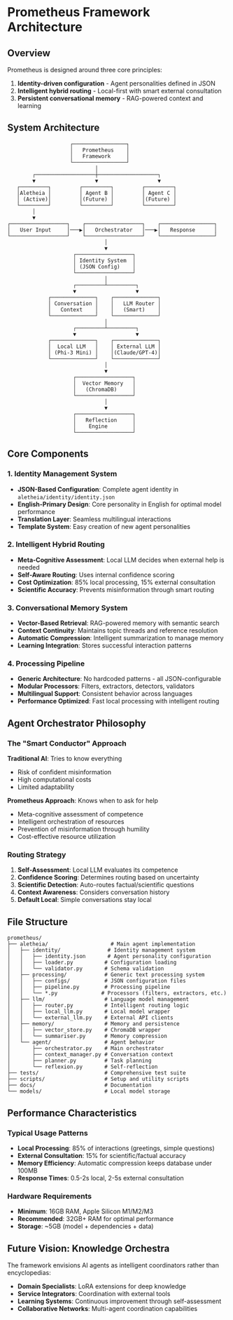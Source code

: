 # Prometheus Framework Architecture

## Overview

Prometheus is designed around three core principles:
1. **Identity-driven configuration** - Agent personalities defined in JSON
2. **Intelligent hybrid routing** - Local-first with smart external consultation
3. **Persistent conversational memory** - RAG-powered context and learning

## System Architecture

```
                    ┌─────────────────┐
                    │   Prometheus    │
                    │   Framework     │
                    └─────────────────┘
                            │
        ┌───────────────────┼───────────────────┐
        ▼                   ▼                   ▼
   ┌─────────┐         ┌─────────┐         ┌─────────┐
   │Aletheia │         │ Agent B │         │ Agent C │
   │ (Active)│         │(Future) │         │(Future) │
   └─────────┘         └─────────┘         └─────────┘
        │
        ▼
┌──────────────────┐    ┌──────────────────┐    ┌─────────────────┐
│   User Input     │───▶│   Orchestrator   │───▶│   Response      │
└──────────────────┘    └──────────────────┘    └─────────────────┘
                               │
                               ▼
                     ┌──────────────────┐
                     │ Identity System  │
                     │ (JSON Config)    │
                     └──────────────────┘
                               │
                     ┌─────────┴─────────┐
                     ▼                   ▼
             ┌──────────────┐    ┌──────────────┐
             │ Conversation │    │   LLM Router │
             │   Context    │    │   (Smart)    │
             └──────────────┘    └──────────────┘
                               │
                     ┌─────────┴─────────┐
                     ▼                   ▼
             ┌──────────────┐    ┌──────────────┐
             │  Local LLM   │    │ External LLM │
             │ (Phi-3 Mini) │    │(Claude/GPT-4)│
             └──────────────┘    └──────────────┘
                               │
                               ▼
                     ┌──────────────────┐
                     │  Vector Memory   │
                     │   (ChromaDB)     │
                     └──────────────────┘
                               │
                               ▼
                     ┌──────────────────┐
                     │   Reflection     │
                     │    Engine        │
                     └──────────────────┘
```

## Core Components

### 1. Identity Management System
- **JSON-Based Configuration**: Complete agent identity in `aletheia/identity/identity.json`
- **English-Primary Design**: Core personality in English for optimal model performance
- **Translation Layer**: Seamless multilingual interactions
- **Template System**: Easy creation of new agent personalities

### 2. Intelligent Hybrid Routing
- **Meta-Cognitive Assessment**: Local LLM decides when external help is needed
- **Self-Aware Routing**: Uses internal confidence scoring
- **Cost Optimization**: 85% local processing, 15% external consultation
- **Scientific Accuracy**: Prevents misinformation through smart routing

### 3. Conversational Memory System
- **Vector-Based Retrieval**: RAG-powered memory with semantic search
- **Context Continuity**: Maintains topic threads and reference resolution
- **Automatic Compression**: Intelligent summarization to manage memory
- **Learning Integration**: Stores successful interaction patterns

### 4. Processing Pipeline
- **Generic Architecture**: No hardcoded patterns - all JSON-configurable
- **Modular Processors**: Filters, extractors, detectors, validators
- **Multilingual Support**: Consistent behavior across languages
- **Performance Optimized**: Fast local processing with intelligent routing

## Agent Orchestrator Philosophy

### The "Smart Conductor" Approach

**Traditional AI**: Tries to know everything
- Risk of confident misinformation
- High computational costs
- Limited adaptability

**Prometheus Approach**: Knows when to ask for help
- Meta-cognitive assessment of competence
- Intelligent orchestration of resources
- Prevention of misinformation through humility
- Cost-effective resource utilization

### Routing Strategy

1. **Self-Assessment**: Local LLM evaluates its competence
2. **Confidence Scoring**: Determines routing based on uncertainty
3. **Scientific Detection**: Auto-routes factual/scientific questions
4. **Context Awareness**: Considers conversation history
5. **Default Local**: Simple conversations stay local

## File Structure

```
prometheus/
├── aletheia/                    # Main agent implementation
│   ├── identity/               # Identity management system
│   │   ├── identity.json       # Agent personality configuration
│   │   ├── loader.py          # Configuration loading
│   │   └── validator.py       # Schema validation
│   ├── processing/            # Generic text processing system
│   │   ├── configs/           # JSON configuration files
│   │   ├── pipeline.py        # Processing pipeline
│   │   └── *.py              # Processors (filters, extractors, etc.)
│   ├── llm/                   # Language model management
│   │   ├── router.py          # Intelligent routing logic
│   │   ├── local_llm.py       # Local model wrapper
│   │   └── external_llm.py    # External API clients
│   ├── memory/                # Memory and persistence
│   │   ├── vector_store.py    # ChromaDB wrapper
│   │   └── summariser.py      # Memory compression
│   └── agent/                 # Agent behavior
│       ├── orchestrator.py    # Main orchestrator
│       ├── context_manager.py # Conversation context
│       ├── planner.py         # Task planning
│       └── reflexion.py       # Self-reflection
├── tests/                     # Comprehensive test suite
├── scripts/                   # Setup and utility scripts
├── docs/                      # Documentation
└── models/                    # Local model storage
```

## Performance Characteristics

### Typical Usage Patterns
- **Local Processing**: 85% of interactions (greetings, simple questions)
- **External Consultation**: 15% for scientific/factual accuracy
- **Memory Efficiency**: Automatic compression keeps database under 100MB
- **Response Times**: 0.5-2s local, 2-5s external consultation

### Hardware Requirements
- **Minimum**: 16GB RAM, Apple Silicon M1/M2/M3
- **Recommended**: 32GB+ RAM for optimal performance
- **Storage**: ~5GB (model + dependencies + data)

## Future Vision: Knowledge Orchestra

The framework envisions AI agents as intelligent coordinators rather than encyclopedias:
- **Domain Specialists**: LoRA extensions for deep knowledge
- **Service Integrators**: Coordination with external tools
- **Learning Systems**: Continuous improvement through self-assessment
- **Collaborative Networks**: Multi-agent coordination capabilities 